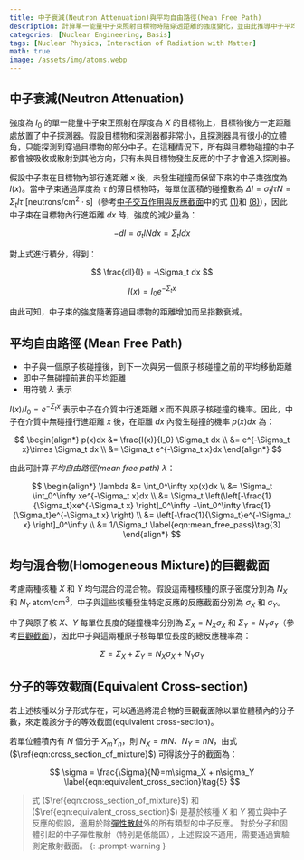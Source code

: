 ```yaml
---
title: 中子衰減(Neutron Attenuation)與平均自由路徑(Mean Free Path)
description: 計算單一能量中子束照射目標物時隨穿透距離的強度變化，並由此推導中子平均自由路徑。同時說明如何計算混合物與分子的巨觀截面。
categories: [Nuclear Engineering, Basis]
tags: [Nuclear Physics, Interaction of Radiation with Matter]
math: true
image: /assets/img/atoms.webp
---
```


## 中子衰減(Neutron Attenuation)
強度為 $I_0$ 的單一能量中子束正照射在厚度為 $X$ 的目標物上，目標物後方一定距離處放置了中子探測器。假設目標物和探測器都非常小，且探測器具有很小的立體角，只能探測到穿過目標物的部分中子。在這種情況下，所有與目標物碰撞的中子都會被吸收或散射到其他方向，只有未與目標物發生反應的中子才會進入探測器。

假設中子束在目標物內部行進距離 $x$ 後，未發生碰撞而保留下來的中子束強度為 $I(x)$。當中子束通過厚度為 $\tau$ 的薄目標物時，每單位面積的碰撞數為 $\Delta I = \sigma_t I\tau N = \Sigma_t I\tau \ \text{[neutrons/cm}^2\cdot\text{s]}$（參考[中子交互作用與反應截面](/posts/Neutron-Interactions-and-Cross-sections/)中的式 [(1)](/posts/Neutron-Interactions-and-Cross-sections/#截面cross-section或微觀截面microscopic-cross-section)和 [(8)](/posts/Neutron-Interactions-and-Cross-sections/#碰撞密度collision-density即反應率reaction-rate)），因此中子束在目標物內行進距離 $dx$ 時，強度的減少量為：

$$ -dI = \sigma_t IN dx = \Sigma_t I dx \tag{1} $$

對上式進行積分，得到：

$$ \frac{dI}{I} = -\Sigma_t dx $$

$$ I(x) = I_0e^{-\Sigma_t x} \tag{2} $$

由此可知，中子束的強度隨著穿過目標物的距離增加而呈指數衰減。

## 平均自由路徑 (Mean Free Path)
- 中子與一個原子核碰撞後，到下一次與另一個原子核碰撞之前的平均移動距離
- 即中子無碰撞前進的平均距離
- 用符號 $\lambda$ 表示

$I(x)/I_0=e^{-\Sigma_t x}$ 表示中子在介質中行進距離 $x$ 而不與原子核碰撞的機率。因此，中子在介質中無碰撞行進距離 $x$ 後，在距離 $dx$ 內發生碰撞的機率 $p(x)dx$ 為：

$$ \begin{align*}
p(x)dx &= \frac{I(x)}{I_0} \Sigma_t dx
\\ &= e^{-\Sigma_t x}\times \Sigma_t dx
\\ &= \Sigma_t e^{-\Sigma_t x}dx
\end{align*}
$$

由此可計算*平均自由路徑(mean free path)* $\lambda$：

$$ \begin{align*}
\lambda &= \int_0^\infty xp(x)dx
\\ &= \Sigma_t \int_0^\infty xe^{-\Sigma_t x}dx
\\ &= \Sigma_t \left(\left[-\frac{1}{\Sigma_t}xe^{-\Sigma_t x} \right]_0^\infty +\int_0^\infty \frac{1}{\Sigma_t}e^{-\Sigma_t x} \right)
\\ &= \left[-\frac{1}{\Sigma_t}e^{-\Sigma_t x} \right]_0^\infty
\\ &= 1/\Sigma_t \label{eqn:mean_free_pass}\tag{3}
\end{align*}
$$

## 均勻混合物(Homogeneous Mixture)的巨觀截面
考慮兩種核種 $X$ 和 $Y$ 均勻混合的混合物。假設這兩種核種的原子密度分別為 $N_X$ 和 $N_Y$ $\text{atom/cm}^3$，中子與這些核種發生特定反應的反應截面分別為 $\sigma_X$ 和 $\sigma_Y$。

中子與原子核 $X$、$Y$ 每單位長度的碰撞機率分別為 $\Sigma_X=N_X\sigma_X$ 和 $\Sigma_Y=N_Y\sigma_Y$（參考[巨觀截面](/posts/Neutron-Interactions-and-Cross-sections/#宏觀截面macroscopic-cross-section)），因此中子與這兩種原子核每單位長度的總反應機率為：

$$ \Sigma = \Sigma_X + \Sigma_Y = N_X\sigma_X + N_Y\sigma_Y \label{eqn:cross_section_of_mixture}\tag{4}$$

## 分子的等效截面(Equivalent Cross-section)
若上述核種以分子形式存在，可以通過將混合物的巨觀截面除以單位體積內的分子數，來定義該分子的等效截面(equivalent cross-section)。

若單位體積內有 $N$ 個分子 $X_mY_n$，則 $N_X=mN$、$N_Y=nN$，由式 ($\ref{eqn:cross_section_of_mixture}$) 可得該分子的截面為：

$$ \sigma = \frac{\Sigma}{N}=m\sigma_X + n\sigma_Y \label{eqn:equivalent_cross_section}\tag{5} $$

> 式 ($\ref{eqn:cross_section_of_mixture}$) 和 ($\ref{eqn:equivalent_cross_section}$) 是基於核種 $X$ 和 $Y$ 獨立與中子反應的假設，適用於除[彈性散射](/posts/Neutron-Interactions-and-Cross-sections/#彈性散射elastic-scattering)外的所有類型的中子反應。
> 對於分子和固體引起的中子彈性散射（特別是低能區），上述假設不適用，需要通過實驗測定散射截面。
{: .prompt-warning }
